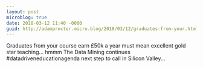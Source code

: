 ```yaml
---
layout: post
microblog: true
date: 2018-03-12 11:40 -0000
guid: http://adamprocter.micro.blog/2018/03/12/graduates-from-your.html
---
```

Graduates from your course earn £50k a year must mean excellent gold star teaching... hmmm 
The Data Mining continues #datadriveneducationagenda next step to call in Silicon Valley...
